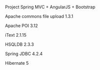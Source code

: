 Project Spring MVC + AngularJS + Bootstrap

Apache commons file upload 1.3.1

Apache POI 3.12

iText 2.1.15

HSQLDB 2.3.3

Spring JDBC 4.2.4

Hibernate 5


